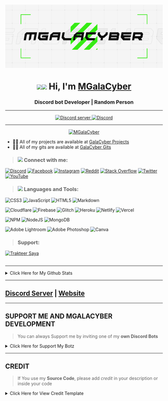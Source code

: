 <div align="center" style"border-radius:15px">
      <a href="https://galacyber.xyz">
        <img src="./Images/MGalaCyber.gif" />
    </a>
</div>
<h1 align="center">
<!--       <a href="https://galacyber.xyz"> -->
            <img src="https://media.giphy.com/media/hvRJCLFzcasrR4ia7z/giphy.gif" width="28"/><img src="https://emojis.slackmojis.com/emojis/images/1531849430/4246/blob-sunglasses.gif?1531849430" width="28"/>
      </a>
      Hi, I'm
      <a href="https://galacyber.is-a.dev">MGalaCyber</a>
</h1>

<h3 align="center">
  Discord bot Developer | Random Person
</h3>

***
<p align="center">
  <a href="https://discord.gg/VzGNhtmmfB"><img src="https://discordapp.com/api/guilds/826406117658853417/widget.png?style=banner2" alt="Discord server">
  </a>
  <a href="https://discord.com/users/682211671728455702">
    <img src="https://discord.c99.nl/widget/theme-2/682211671728455702.png" width = 376,5px alt="Discord"/>
  </a>
</p>

<!-- <div align="center" width="40">

![GitHub WidgetBox](https://github-widgetbox.vercel.app/api/profile?username=MGalaCyber&theme=dark&data=followers,repositories,stars,commits)

</div> -->

***
<p align="center">
  <a href="https://github.com/MGalaCyber">
    <img src="https://komarev.com/ghpvc/?username=MGalaCyber&style=for-the-badge&label=PROFILE%20VIEWS&color=6e57ff" alt="MGalaCyber" />
  </a>
</p>

- 👨‍💻 All of my projects are available at [GalaCyber Projects](https://github.com/MGalaCyber?tab=repositories)
- 👨‍💻 All of my gits are available at [GalaCyber Gits](https://gist.github.com/MGalaCyber)

> <h3 align="left"><img src='https://raw.githubusercontent.com/ShahriarShafin/ShahriarShafin/main/Assets/handshake.gif' width="40"> Connect with me:</h3>
<div align="left">

[![Discord](https://img.shields.io/badge/Discord-%230167ff.svg?style=for-the-badge&logo=discord&logoColor=white)](htttps://discord.gg/https://discord.gg/VzGNhtmmfB)
[![Facebook](https://img.shields.io/badge/Facebook-%231877F2.svg?style=for-the-badge&logo=Facebook&logoColor=white)](https://facebook.com/GalaNimation)
[![Instagram](https://img.shields.io/badge/Instagram-%23E4405F.svg?style=for-the-badge&logo=Instagram&logoColor=white)](https://instagram.com/Ib.Manggala)
[![Reddit](https://img.shields.io/badge/Reddit-%23FF4500.svg?style=for-the-badge&logo=Reddit&logoColor=white)](https://reddit.com/user/GalaXd1274)
[![Stack Overflow](https://img.shields.io/badge/-Stackoverflow-FE7A16?style=for-the-badge&logo=stack-overflow&logoColor=white)](https://stackoverflow.com/users/18128610)
[![Twitter](https://img.shields.io/badge/Twitter-%231DA1F2.svg?style=for-the-badge&logo=Twitter&logoColor=white)](https://twitter.com/IB_Manggala)
[![YouTube](https://img.shields.io/badge/YouTube-%23FF0000.svg?style=for-the-badge&logo=YouTube&logoColor=white)](https://youtube.com/channel/UCgCCwoPs1l895X3ssa1DP0Q)
<!-- [![Codepen](https://img.shields.io/badge/Codepen-%23000000.svg?style=for-the-badge&logo=Codepen&logoColor=white)](https://codepen.io/mgalacyber) -->
<!-- [![Codesandbox](https://img.shields.io/badge/Codesandbox-%23000000.svg?style=for-the-badge&logo=Codesandbox&logoColor=white)](https://codesandbox.com/mgalacyber) --> 

</div>

> <h3 align="left"><img src = "https://media2.giphy.com/media/QssGEmpkyEOhBCb7e1/giphy.gif?cid=ecf05e47a0n3gi1bfqntqmob8g9aid1oyj2wr3ds3mg700bl&rid=giphy.gif" width = 18> Languages and Tools: </h3>
<div align="left">

![CSS3](https://img.shields.io/badge/css3-%231572B6.svg?style=for-the-badge&logo=css3&logoColor=white)
![JavaScript](https://img.shields.io/badge/javascript-%23323330.svg?style=for-the-badge&logo=javascript&logoColor=%23F7DF1E)
![HTML5](https://img.shields.io/badge/html5-%23E34F26.svg?style=for-the-badge&logo=html5&logoColor=white)
![Markdown](https://img.shields.io/badge/markdown-%23000000.svg?style=for-the-badge&logo=markdown&logoColor=white)
<!-- ![Python](https://img.shields.io/badge/python-3670A0?style=for-the-badge&logo=python&logoColor=ffdd54) -->
<!-- ![TypeScript](https://img.shields.io/badge/typescript-%23007ACC.svg?style=for-the-badge&logo=typescript&logoColor=white) -->
![Cloudflare](https://img.shields.io/badge/Cloudflare-F38020?style=for-the-badge&logo=Cloudflare&logoColor=white)
![Firebase](https://img.shields.io/badge/firebase-%23039BE5.svg?style=for-the-badge&logo=firebase)
![Glitch](https://img.shields.io/badge/glitch-%233333FF.svg?style=for-the-badge&logo=glitch&logoColor=white)
![Heroku](https://img.shields.io/badge/heroku-%23430098.svg?style=for-the-badge&logo=heroku&logoColor=white)
![Netlify](https://img.shields.io/badge/netlify-%23000000.svg?style=for-the-badge&logo=netlify&logoColor=#00C7B7)
![Vercel](https://img.shields.io/badge/vercel-%23000000.svg?style=for-the-badge&logo=vercel&logoColor=white)
<!-- ![Oracle](https://img.shields.io/badge/Oracle-F80000?style=for-the-badge&logo=oracle&logoColor=white) -->
<!-- ![DigitalOcean](https://img.shields.io/badge/DigitalOcean-%230167ff.svg?style=for-the-badge&logo=digitalOcean&logoColor=white) -->
<!-- ![Bootstrap](https://img.shields.io/badge/bootstrap-%23563D7C.svg?style=for-the-badge&logo=bootstrap&logoColor=white) -->
<!-- ![Express.js](https://img.shields.io/badge/express.js-%23404d59.svg?style=for-the-badge&logo=express&logoColor=%2361DAFB) -->
<!-- ![Flutter](https://img.shields.io/badge/Flutter-%2302569B.svg?style=for-the-badge&logo=Flutter&logoColor=white) -->
![NPM](https://img.shields.io/badge/NPM-%23000000.svg?style=for-the-badge&logo=npm&logoColor=white)
![NodeJS](https://img.shields.io/badge/node.js-6DA55F?style=for-the-badge&logo=node.js&logoColor=white)
![MongoDB](https://img.shields.io/badge/MongoDB-%234ea94b.svg?style=for-the-badge&logo=mongodb&logoColor=white)
<!-- ![MySQL](https://img.shields.io/badge/mysql-%2300f.svg?style=for-the-badge&logo=mysql&logoColor=white) -->
<!-- ![SQLite](https://img.shields.io/badge/sqlite-%2307405e.svg?style=for-the-badge&logo=sqlite&logoColor=white) -->
![Adobe Lightroom](https://img.shields.io/badge/Adobe%20Lightroom-31A8FF.svg?style=for-the-badge&logo=Adobe%20Lightroom&logoColor=white)
![Adobe Photoshop](https://img.shields.io/badge/adobephotoshop-%2331A8FF.svg?style=for-the-badge&logo=adobephotoshop&logoColor=white)
![Canva](https://img.shields.io/badge/Canva-%2300C4CC.svg?style=for-the-badge&logo=Canva&logoColor=white)
<!-- ![Portfolio](https://img.shields.io/badge/Portfolio-%23000000.svg?style=for-the-badge&logo=firefox&logoColor=#FF7139) -->

</div>

> <h3 align="left">Support:</h3>
  <a href="https://trakteer.id/manggala1274" target="_blank">
      <img id="wse-buttons-preview" src="https://cdn.trakteer.id/images/embed/trbtn-green-1.png" height="40" style="border:0px;height:40px;" alt="Trakteer Saya">
  </a>
  <!-- <a href="https://ko-fi.com/mgalacyber1274" target="_blank">
    <img align="left" src="https://cdn.ko-fi.com/cdn/kofi3.png?v=3" height="50" width="210" alt="mgalacyber1274" />
  </a> -->
<br>
<br>

***
  
<details>
<summary>Click Here for My Github Stats</summary>
<br>
<div align="center">
  <a href="https://github.com/ryo-ma/github-profile-trophy">
    <img src="https://github-profile-trophy.vercel.app/?username=mgalacyber&theme=radical" alt="mgalacyber" />
  </a>
  <a href="https://twitter.com/" target="blank">
    <img src="https://img.shields.io/twitter/follow/?logo=twitter&style=for-the-badge" alt="" />
  </a>
  <a href="https://github.com/MGalaCyber">
    <img src="https://github-readme-stats.vercel.app/api/top-langs?username=mgalacyber&show_icons=true&title_color=04ff00&text_color=2bff00&bg_color=121212&locale=en&layout=compact" alt="mgalacyber" />
    <p>
  </a>
  <a href="https://github.com/MGalaCyber">
    <img src="https://github-readme-stats.vercel.app/api?username=mgalacyber&show_icons=true&title_color=04ff00&text_color=2bff00&bg_color=121212&locale=en" alt="mgalacyber" />
  </a>
  <a href="https://github.com/MGalaCyber">
    <img src="https://github-readme-streak-stats.herokuapp.com?user=MGalaCyber&hide_border=false&background=121212&currStreakLabel=4760BB&sideLabels=4760BB&currStreakNum=FFFF00&dates=FFFF00&sideNums=04ff00&fire=FF0000&ring=04ff00&stroke=FFFFFFFF)](https://git.io/streak-stats" />
  </a>
  <a href="https://github.com/MGalaCyber">
    <img src="https://github-readme-stats.vercel.app/api/wakatime?username=@01249c98-d102-4753-9eb3-d47cc1f3f864&show_icons=true&title_color=04ff00&text_color=4760BB&bg_color=121212&compact=True" />
  </a>

***

  <a href="https://github.com/MGalaCyber"><img alt="Activity Graph" src="https://activity-graph.herokuapp.com/graph?username=MGalaCyber&bg_color=0D1117&color=ffffff&line=04ff00&point=ffffff&area=true&hide_border=true" /></a>
</div>
</details>

***
## [Discord Server](https://discord.gg/VzGNhtmmfB) | [Website](https://galacyber.vercel.app)

***
## SUPPORT ME AND MGALACYBER DEVELOPMENT

> You can always Support me by inviting one of my **own Discord Bots**

<details>
<summary>Click Here for Support My Botz</summary>
<br>
  
  <div align="center">
<a href="https://top.gg/bot/869755197046530060">
  <img src="https://top.gg/api/widget/869755197046530060.svg">
</a>
</div>
  
</details>

***
## CREDIT
> If You use my **Source Code**, please add *credit* in your description or inside your code
<details>
<summary>Click Here for View Credit Template</summary>

      -------------------------------------------
      Creator     : MGalaCyber
      Discord     : GalaXd#9165
      Github      : https://github.com/MGalaCyber
      Server      : https://discord.gg/VzGNhtmmfB
      -------------------------------------------

</details>

<!-- <img src="https://github-readme-streak-stats.herokuapp.com/?user=mgalacyber&theme=dark&" alt="mgalacyber" /> -->
<!-- <img src="https://github-readme-stats.vercel.app/api/top-langs/?username=mgalacyber&theme=tokyonight&hide=batchfile"> -->
<!-- <img src="https://cdn.discordapp.com/attachments/891317640763695134/940941206282715146/MGalaCyber.gif?size=4096" style"width: 100%;border-radius:15px"> -->
<!-- <img src="https://komarev.com/ghpvc/?username=mgalacyber&label=Profile%20views&color=00ff11&style=flat-square" alt="mgalacyber" /> -->
